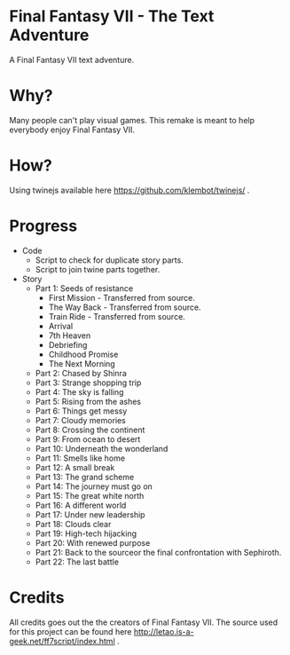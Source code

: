 # Final Fantasy VII - The Text Adventure
A Final Fantasy VII text adventure.

# Why?
Many people can't play visual games. This remake is meant to help everybody enjoy Final Fantasy VII.

# How?
Using twinejs available here https://github.com/klembot/twinejs/ .

# Progress
* Code
   * Script to check for duplicate story parts.
   * Script to join twine parts together.
* Story
   * Part 1: Seeds of resistance
      * First Mission - Transferred from source.
      * The Way Back - Transferred from source.
      * Train Ride - Transferred from source.
      * Arrival
      * 7th Heaven
      * Debriefing
      * Childhood Promise
      * The Next Morning
   * Part 2: Chased by Shinra
   * Part 3: Strange shopping trip
   * Part 4: The sky is falling
   * Part 5: Rising from the ashes
   * Part 6: Things get messy
   * Part 7: Cloudy memories
   * Part 8: Crossing the continent
   * Part 9: From ocean to desert
   * Part 10: Underneath the wonderland
   * Part 11: Smells like home
   * Part 12: A small break
   * Part 13: The grand scheme
   * Part 14: The journey must go on
   * Part 15: The great white north
   * Part 16: A different world
   * Part 17: Under new leadership
   * Part 18: Clouds clear
   * Part 19: High-tech hijacking
   * Part 20: With renewed purpose
   * Part 21: Back to the sourceor the final confrontation with Sephiroth. 
   * Part 22: The last battle
    
# Credits
All credits goes out the the creators of Final Fantasy VII. The source used for this project can be found here http://letao.is-a-geek.net/ff7script/index.html .
